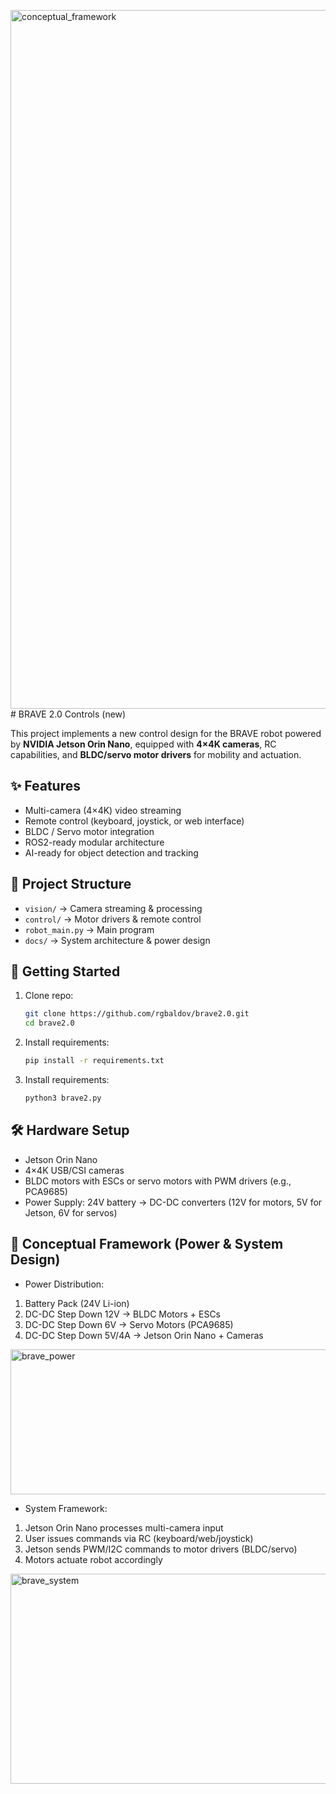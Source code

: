 <img width="1880" height="1118" alt="conceptual_framework" src="https://github.com/user-attachments/assets/ce535f87-f6ef-4133-bd94-ca47e7bbe2d4" /># BRAVE 2.0 Controls (new)

This project implements a new control design for the BRAVE robot powered by **NVIDIA Jetson Orin Nano**, equipped with **4×4K cameras**, RC capabilities, and **BLDC/servo motor drivers** for mobility and actuation.  

## ✨ Features
- Multi-camera (4×4K) video streaming
- Remote control (keyboard, joystick, or web interface)
- BLDC / Servo motor integration
- ROS2-ready modular architecture
- AI-ready for object detection and tracking

## 📂 Project Structure
- `vision/` → Camera streaming & processing
- `control/` → Motor drivers & remote control
- `robot_main.py` → Main program
- `docs/` → System architecture & power design

## 🚀 Getting Started
1. Clone repo:
   ```bash
   git clone https://github.com/rgbaldov/brave2.0.git
   cd brave2.0
2. Install requirements:
    ```bash
   pip install -r requirements.txt
3. Install requirements:
    ```bash
   python3 brave2.py

## 🛠️ Hardware Setup
- Jetson Orin Nano
- 4×4K USB/CSI cameras
- BLDC motors with ESCs or servo motors with PWM drivers (e.g., PCA9685)
- Power Supply: 24V battery → DC-DC converters (12V for motors, 5V for Jetson, 6V for servos)

## 📐 Conceptual Framework (Power & System Design)
- Power Distribution:
1. Battery Pack (24V Li-ion)
2. DC-DC Step Down 12V → BLDC Motors + ESCs
3. DC-DC Step Down 6V → Servo Motors (PCA9685)
4. DC-DC Step Down 5V/4A → Jetson Orin Nano + Cameras

<img width="1106" height="232" alt="brave_power" src="https://github.com/user-attachments/assets/9ed97946-3dc6-4912-99f6-f2dfc8453d65" />

- System Framework:
1. Jetson Orin Nano processes multi-camera input
2. User issues commands via RC (keyboard/web/joystick)
3. Jetson sends PWM/I2C commands to motor drivers (BLDC/servo)
4. Motors actuate robot accordingly

<img width="810" height="336" alt="brave_system" src="https://github.com/user-attachments/assets/0fc655c5-cb79-4dc8-a10c-7180acd42ef9" />
